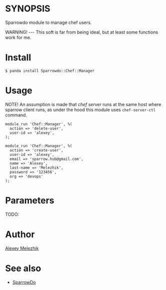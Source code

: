 # SYNOPSIS

Sparrowdo module to manage chef users.

WARNING! --- This soft is far from being ideal, but at least some functions work for me.


# Install

    $ panda install Sparrowdo::Chef::Manager

# Usage

NOTE! An assumption is made that _chef server_ runs at the same host where sparrow client runs,
as under the hood this module uses `chef-server-ctl` command. 



    module_run 'Chef::Manager', %(
      action => 'delete-user',
      user-id => 'alexey',
    );
    
    module_run 'Chef::Manager', %(
      action => 'create-user',
      user-id => 'alexey',
      email => 'sparrow.hub@gmail.com',
      name => 'Alexey',
      last-name => 'Melezhik',
      password => '123456',
      org => 'devops'
    );
    

# Parameters

TODO:

# Author

[Alexey Melezhik](mailto:melezhik@gmail.com)

# See also

* [SparrowDo](https://github.com/melezhik/sparrowdo)

